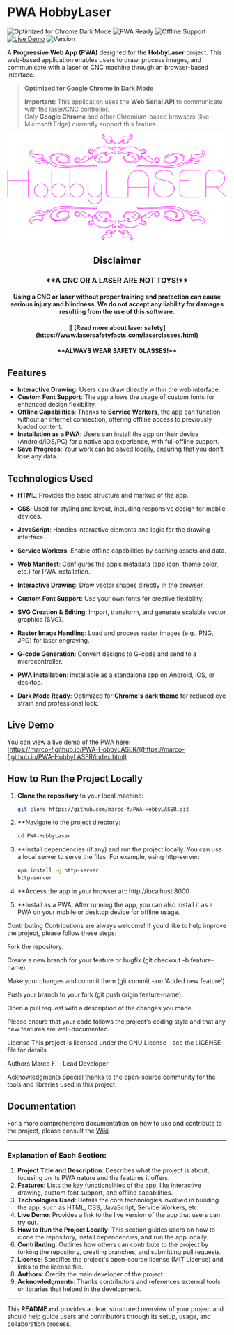 # PWA HobbyLaser

![Optimized for Chrome Dark Mode](https://img.shields.io/badge/optimized%20for-Chrome%20Dark%20Mode-black?logo=googlechrome&logoColor=white&style=flat-square)
![PWA Ready](https://img.shields.io/badge/PWA-ready-green?logo=googlechrome&logoColor=white&style=flat-square)
![Offline Support](https://img.shields.io/badge/offline-support-blue?style=flat-square)
[![Live Demo](https://img.shields.io/badge/demo-online-brightgreen?style=flat-square&logo=github)](https://marco-f.github.io/PWA-HobbyLASER/)
![Version](https://img.shields.io/badge/version-1.0.0-informational?style=flat-square)


A **Progressive Web App (PWA)** designed for the **HobbyLaser** project. This web-based application enables users to draw, process images, and communicate with a laser or CNC machine through an browser-based interface.  
> **Optimized for Google Chrome in Dark Mode** 
> 
> **Important:** This application uses the **Web Serial API** to communicate with the laser/CNC controller.  
> Only **Google Chrome** and other Chromium-based browsers (like Microsoft Edge) currently support this feature.  
> 

![logo](IMG/anim.svg)

<h2 align="center">Disclaimer</h2>
<h3 align="center" color="red">**A CNC OR A LASER ARE NOT TOYS!** </h3> 
<h4 align="center"> Using a CNC or laser without proper training and protection can cause serious injury and blindness. We do not accept any liability for damages resulting from the use of this software.</h4> 
<h4 align="center"> 🔗 [Read more about laser safety](https://www.lasersafetyfacts.com/laserclasses.html) </h4>  
<h4 align="center"> **ALWAYS WEAR SAFETY GLASSES!** </h4> 

## Features

- **Interactive Drawing**: Users can draw directly within the web interface.
- **Custom Font Support**: The app allows the usage of custom fonts for enhanced design flexibility.
- **Offline Capabilities**: Thanks to **Service Workers**, the app can function without an internet connection, offering offline access to previously loaded content.
- **Installation as a PWA**: Users can install the app on their device (Android/iOS/PC) for a native app experience, with full offline support.
- **Save Progress**: Your work can be saved locally, ensuring that you don't lose any data.

## Technologies Used

- **HTML**: Provides the basic structure and markup of the app.
- **CSS**: Used for styling and layout, including responsive design for mobile devices.
- **JavaScript**: Handles interactive elements and logic for the drawing interface.
- **Service Workers**: Enable offline capabilities by caching assets and data.
- **Web Manifest**: Configures the app’s metadata (app icon, theme color, etc.) for PWA installation.

- **Interactive Drawing**: Draw vector shapes directly in the browser.
- **Custom Font Support**: Use your own fonts for creative flexibility.
- **SVG Creation & Editing**: Import, transform, and generate scalable vector graphics (SVG).
- **Raster Image Handling**: Load and process raster images (e.g., PNG, JPG) for laser engraving.
- **G-code Generation**: Convert designs to G-code and send to a microcontroller.
- **PWA Installation**: Installable as a standalone app on Android, iOS, or desktop.
- **Dark Mode Ready**: Optimized for **Chrome's dark theme** for reduced eye strain and professional look.


## Live Demo

You can view a live demo of the PWA here:  
[https://marco-f.github.io/PWA-HobbyLASER/](https://marco-f.github.io/PWA-HobbyLASER/index.html)

## How to Run the Project Locally

1. **Clone the repository** to your local machine:
   ```bash
   git clone https://github.com/marco-f/PWA-HobbyLASER.git
   ```
2. **Navigate to the project directory:
   ```bash
   cd PWA-HobbyLaser
   ```
3. **Install dependencies (if any) and run the project locally. You can use a local server to serve the files. For example, using http-server:
   ```bash
   npm install -g http-server
   http-server
   ```
4. **Access the app in your browser at::
   http://localhost:8000

5. **Install as a PWA: After running the app, you can also install it as a PWA on your mobile or desktop device for offline usage.

Contributing
Contributions are always welcome! If you'd like to help improve the project, please follow these steps:

Fork the repository.

Create a new branch for your feature or bugfix (git checkout -b feature-name).

Make your changes and commit them (git commit -am 'Added new feature').

Push your branch to your fork (git push origin feature-name).

Open a pull request with a description of the changes you made.

Please ensure that your code follows the project's coding style and that any new features are well-documented.

License
This project is licensed under the GNU License - see the LICENSE file for details.

Authors
Marco F. - Lead Developer

Acknowledgments
Special thanks to the open-source community for the tools and libraries used in this project.

## Documentation
For a more comprehensive documentation on how to use and contribute to the project, please consult the [Wiki](https://github.com/marco-f/PWA-HobbyLASER/wiki).

---

### **Explanation of Each Section**:

1. **Project Title and Description**: Describes what the project is about, focusing on its PWA nature and the features it offers.
2. **Features**: Lists the key functionalities of the app, like interactive drawing, custom font support, and offline capabilities.
3. **Technologies Used**: Details the core technologies involved in building the app, such as HTML, CSS, JavaScript, Service Workers, etc.
4. **Live Demo**: Provides a link to the live version of the app that users can try out.
5. **How to Run the Project Locally**: This section guides users on how to clone the repository, install dependencies, and run the app locally.
6. **Contributing**: Outlines how others can contribute to the project by forking the repository, creating branches, and submitting pull requests.
7. **License**: Specifies the project's open-source license (MIT License) and links to the license file.
8. **Authors**: Credits the main developer of the project.
9. **Acknowledgments**: Thanks contributors and references external tools or libraries that helped in the development.

---

This **README.md** provides a clear, structured overview of your project and should help guide users and contributors through its setup, usage, and collaboration process.

